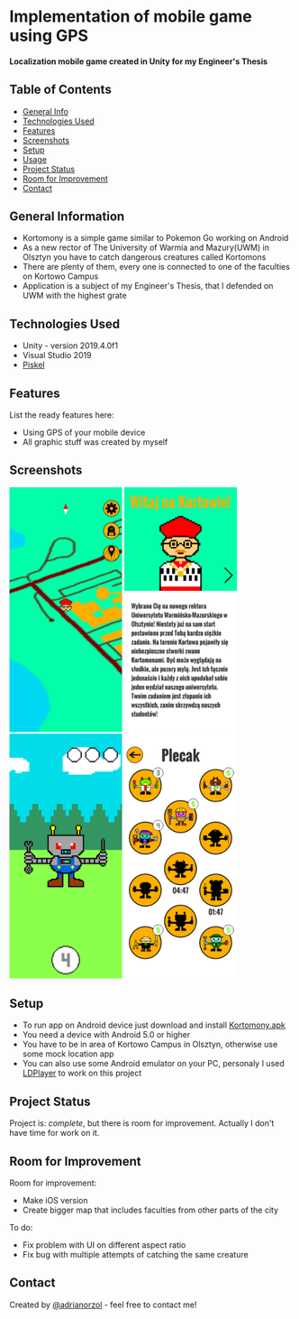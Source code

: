 # Implementation of mobile game using GPS
#### Localization mobile game created in Unity for my Engineer's Thesis

## Table of Contents
* [General Info](#general-information)
* [Technologies Used](#technologies-used)
* [Features](#features)
* [Screenshots](#screenshots)
* [Setup](#setup)
* [Usage](#usage)
* [Project Status](#project-status)
* [Room for Improvement](#room-for-improvement)
* [Contact](#contact)


## General Information
- Kortomony is a simple game similar to Pokemon Go working on Android
- As a new rector of The University of Warmia and Mazury(UWM) in Olsztyn you have to catch dangerous creatures called Kortomons
- There are plenty of them, every one is connected to one of the faculties on Kortowo Campus
- Application is a subject of my Engineer's Thesis, that I defended on UWM with the highest grate


## Technologies Used
- Unity - version 2019.4.0f1
- Visual Studio 2019
- [Piskel](https://www.piskelapp.com/)


## Features
List the ready features here:
- Using GPS of your mobile device
- All graphic stuff was created by myself


## Screenshots
<p>
<img src="./screenshots/ekranGlowny1.png" alt="main screen" width="200"/>
<img src="./screenshots/ekranStartowy1.png" alt="startign screen" width="200"/>
<img src="./screenshots/lapanie.png" alt="catching a Kortomon" width="200"/>
<img src="./screenshots/plecak.png" alt="your collection" width="200"/>
</p>


## Setup
- To run app on Android device just download and install [Kortomony.apk](./Kortomony.apk)
- You need a device with Android 5.0 or higher
- You have to be in area of Kortowo Campus in Olsztyn, otherwise use some mock location app
- You can also use some Android emulator on your PC, personaly I used [LDPlayer](https://www.ldplayer.net/) to work on this project


## Project Status
Project is:  _complete_, but there is room for improvement. Actually I don't have time for work on it.

## Room for Improvement

Room for improvement:
- Make iOS version
- Create bigger map that includes faculties from other parts of the city

To do:
- Fix problem with UI on different aspect ratio
- Fix bug with multiple attempts of catching the same creature


## Contact
Created by [@adrianorzol](https://www.linkedin.com/in/adrian-orzol) - feel free to contact me!

